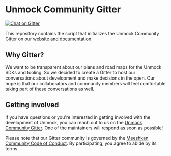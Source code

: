 # Unmock Community Gitter

[![Chat on Gitter](https://badges.gitter.im/gitterHQ/gitter.png)](https://gitter.im/unmock/community)

This repository contains the script that initializes the Unmock Community Gitter on our [website and documentation](https://www.unmock.io/).

## Why Gitter?

We want to be transparent about our plans and road maps for the Unmock SDKs and tooling. So we decided to create a Gitter to host our conversations about development and make decisions in the open. Our hope is that our collaborators and community members will feel comfortable taking part of these conversations as well.

## Getting involved

If you have questions or you're interested in getting involved with the development of Unmock, you can reach out to us on the [Unmock Community Gitter](https://gitter.im/unmock/community). One of the maintainers will respond as soon as possible! 

Please note that our Gitter community is governed by the [Meeshkan Community Code of Conduct](https://github.com/meeshkan/code-of-conduct). By participating, you agree to abide by its terms.
